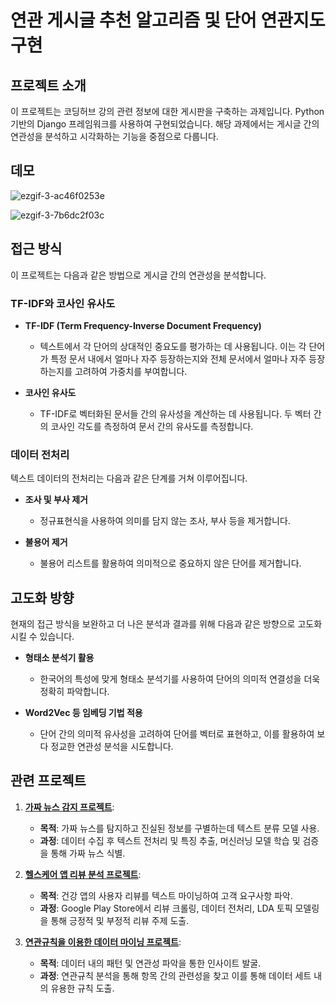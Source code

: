 # 연관 게시글 추천 알고리즘 및 단어 연관지도 구현
## 프로젝트 소개
이 프로젝트는 코딩허브 강의 관련 정보에 대한 게시판을 구축하는 과제입니다. Python 기반의 Django 프레임워크를 사용하여 구현되었습니다. 해당 과제에서는 게시글 간의 연관성을 분석하고 시각화하는 기능을 중점으로 다룹니다.

## 데모 
![ezgif-3-ac46f0253e](https://github.com/sungbinlee/S.B.Lee-WikiPage/assets/52542229/6c03e4bb-874f-42c5-bdd6-672f19a24e08)

![ezgif-3-7b6dc2f03c](https://github.com/sungbinlee/S.B.Lee-WikiPage/assets/52542229/8c4d6d4d-94ec-4d80-9990-589da2aef4bf)

## 접근 방식

이 프로젝트는 다음과 같은 방법으로 게시글 간의 연관성을 분석합니다.

### TF-IDF와 코사인 유사도

- **TF-IDF (Term Frequency-Inverse Document Frequency)**
  - 텍스트에서 각 단어의 상대적인 중요도를 평가하는 데 사용됩니다. 이는 각 단어가 특정 문서 내에서 얼마나 자주 등장하는지와 전체 문서에서 얼마나 자주 등장하는지를 고려하여 가중치를 부여합니다.
  
- **코사인 유사도**
  - TF-IDF로 벡터화된 문서들 간의 유사성을 계산하는 데 사용됩니다. 두 벡터 간의 코사인 각도를 측정하여 문서 간의 유사도를 측정합니다.

### 데이터 전처리

텍스트 데이터의 전처리는 다음과 같은 단계를 거쳐 이루어집니다.

- **조사 및 부사 제거**
  - 정규표현식을 사용하여 의미를 담지 않는 조사, 부사 등을 제거합니다.
  
- **불용어 제거**
  - 불용어 리스트를 활용하여 의미적으로 중요하지 않은 단어를 제거합니다.

## 고도화 방향

현재의 접근 방식을 보완하고 더 나은 분석과 결과를 위해 다음과 같은 방향으로 고도화 시킬 수 있습니다.

- **형태소 분석기 활용**
  - 한국어의 특성에 맞게 형태소 분석기를 사용하여 단어의 의미적 연결성을 더욱 정확히 파악합니다.

- **Word2Vec 등 임베딩 기법 적용**
  - 단어 간의 의미적 유사성을 고려하여 단어를 벡터로 표현하고, 이를 활용하여 보다 정교한 연관성 분석을 시도합니다.

## 관련 프로젝트

1. [**가짜 뉴스 감지 프로젝트**](https://sungbinlee.github.io/artificial%20intelligence/how-to-detect-fake-news/ ):
   - **목적**: 가짜 뉴스를 탐지하고 진실된 정보를 구별하는데 텍스트 분류 모델 사용.
   - **과정**: 데이터 수집 후 텍스트 전처리 및 특징 추출, 머신러닝 모델 학습 및 검증을 통해 가짜 뉴스 식별.

3. [**헬스케어 앱 리뷰 분석 프로젝트**](https://sungbinlee.github.io/artificial%20intelligence/mobile-app-review-insights-through-lda-topic-modeling/):
   - **목적**: 건강 앱의 사용자 리뷰를 텍스트 마이닝하여 고객 요구사항 파악.
   - **과정**: Google Play Store에서 리뷰 크롤링, 데이터 전처리, LDA 토픽 모델링을 통해 긍정적 및 부정적 리뷰 주제 도출.

4. [**연관규칙을 이용한 데이터 마이닝 프로젝트**](https://sungbinlee.github.io/artificial%20intelligence/association-rule-mining/):
   - **목적**: 데이터 내의 패턴 및 연관성 파악을 통한 인사이트 발굴.
   - **과정**: 연관규칙 분석을 통해 항목 간의 관련성을 찾고 이를 통해 데이터 세트 내의 유용한 규칙 도출.

